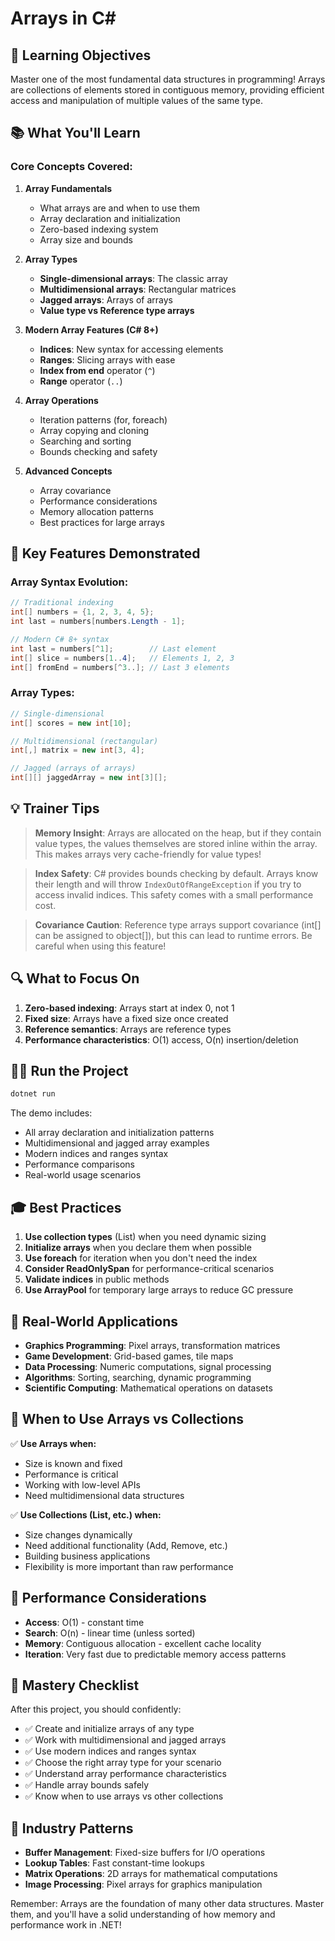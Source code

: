 # Arrays in C#

## 🎯 Learning Objectives

Master one of the most fundamental data structures in programming! Arrays are collections of elements stored in contiguous memory, providing efficient access and manipulation of multiple values of the same type.

## 📚 What You'll Learn

### Core Concepts Covered:

1. **Array Fundamentals**
   - What arrays are and when to use them
   - Array declaration and initialization
   - Zero-based indexing system
   - Array size and bounds

2. **Array Types**
   - **Single-dimensional arrays**: The classic array
   - **Multidimensional arrays**: Rectangular matrices
   - **Jagged arrays**: Arrays of arrays
   - **Value type vs Reference type arrays**

3. **Modern Array Features (C# 8+)**
   - **Indices**: New syntax for accessing elements
   - **Ranges**: Slicing arrays with ease
   - **Index from end** operator (`^`)
   - **Range** operator (`..`)

4. **Array Operations**
   - Iteration patterns (for, foreach)
   - Array copying and cloning
   - Searching and sorting
   - Bounds checking and safety

5. **Advanced Concepts**
   - Array covariance
   - Performance considerations
   - Memory allocation patterns
   - Best practices for large arrays

## 🚀 Key Features Demonstrated

### Array Syntax Evolution:
```csharp
// Traditional indexing
int[] numbers = {1, 2, 3, 4, 5};
int last = numbers[numbers.Length - 1];

// Modern C# 8+ syntax
int last = numbers[^1];        // Last element
int[] slice = numbers[1..4];   // Elements 1, 2, 3
int[] fromEnd = numbers[^3..]; // Last 3 elements
```

### Array Types:
```csharp
// Single-dimensional
int[] scores = new int[10];

// Multidimensional (rectangular)
int[,] matrix = new int[3, 4];

// Jagged (arrays of arrays)
int[][] jaggedArray = new int[3][];
```

## 💡 Trainer Tips

> **Memory Insight**: Arrays are allocated on the heap, but if they contain value types, the values themselves are stored inline within the array. This makes arrays very cache-friendly for value types!

> **Index Safety**: C# provides bounds checking by default. Arrays know their length and will throw `IndexOutOfRangeException` if you try to access invalid indices. This safety comes with a small performance cost.

> **Covariance Caution**: Reference type arrays support covariance (int[] can be assigned to object[]), but this can lead to runtime errors. Be careful when using this feature!

## 🔍 What to Focus On

1. **Zero-based indexing**: Arrays start at index 0, not 1
2. **Fixed size**: Arrays have a fixed size once created
3. **Reference semantics**: Arrays are reference types
4. **Performance characteristics**: O(1) access, O(n) insertion/deletion

## 🏃‍♂️ Run the Project

```bash
dotnet run
```

The demo includes:
- All array declaration and initialization patterns
- Multidimensional and jagged array examples
- Modern indices and ranges syntax
- Performance comparisons
- Real-world usage scenarios

## 🎓 Best Practices

1. **Use collection types** (List<T>) when you need dynamic sizing
2. **Initialize arrays** when you declare them when possible
3. **Use foreach** for iteration when you don't need the index
4. **Consider ReadOnlySpan<T>** for performance-critical scenarios
5. **Validate indices** in public methods
6. **Use ArrayPool<T>** for temporary large arrays to reduce GC pressure

## 🔧 Real-World Applications

- **Graphics Programming**: Pixel arrays, transformation matrices
- **Game Development**: Grid-based games, tile maps
- **Data Processing**: Numeric computations, signal processing
- **Algorithms**: Sorting, searching, dynamic programming
- **Scientific Computing**: Mathematical operations on datasets

## 🎯 When to Use Arrays vs Collections

✅ **Use Arrays when:**
- Size is known and fixed
- Performance is critical
- Working with low-level APIs
- Need multidimensional data structures

✅ **Use Collections (List<T>, etc.) when:**
- Size changes dynamically
- Need additional functionality (Add, Remove, etc.)
- Building business applications
- Flexibility is more important than raw performance

## 🔮 Performance Considerations

- **Access**: O(1) - constant time
- **Search**: O(n) - linear time (unless sorted)
- **Memory**: Contiguous allocation - excellent cache locality
- **Iteration**: Very fast due to predictable memory access patterns

## 🎯 Mastery Checklist

After this project, you should confidently:
- ✅ Create and initialize arrays of any type
- ✅ Work with multidimensional and jagged arrays
- ✅ Use modern indices and ranges syntax
- ✅ Choose the right array type for your scenario
- ✅ Understand array performance characteristics
- ✅ Handle array bounds safely
- ✅ Know when to use arrays vs other collections

## 💼 Industry Patterns

- **Buffer Management**: Fixed-size buffers for I/O operations
- **Lookup Tables**: Fast constant-time lookups
- **Matrix Operations**: 2D arrays for mathematical computations
- **Image Processing**: Pixel arrays for graphics manipulation

Remember: Arrays are the foundation of many other data structures. Master them, and you'll have a solid understanding of how memory and performance work in .NET!
